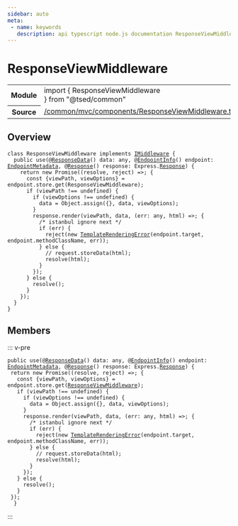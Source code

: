```yaml
---
sidebar: auto
meta:
 - name: keywords
   description: api typescript node.js documentation ResponseViewMiddleware class
---
```

# ResponseViewMiddleware <Badge text="Class" type="class"/>
<!-- Summary -->
<section class="symbol-info"><table class="is-full-width"><tbody><tr><th>Module</th><td><div class="lang-typescript"><span class="token keyword">import</span> { ResponseViewMiddleware }&nbsp;<span class="token keyword">from</span>&nbsp;<span class="token string">"@tsed/common"</span></div></td></tr><tr><th>Source</th><td><a href="https://github.com/Romakita/ts-express-decorators/blob/v4.30.1/src//common/mvc/components/ResponseViewMiddleware.ts#L0-L0">/common/mvc/components/ResponseViewMiddleware.ts</a></td></tr></tbody></table></section>

<!-- Overview -->
## Overview


<pre><code class="typescript-lang "><span class="token keyword">class</span> ResponseViewMiddleware <span class="token keyword">implements</span> <a href="/api/common/mvc/interfaces/IMiddleware.html"><span class="token">IMiddleware</span></a> <span class="token punctuation">{</span>
  <span class="token keyword">public</span> <span class="token function">use</span><span class="token punctuation">(</span>@<span class="token function"><a href="/api/common/filters/decorators/ResponseData.html"><span class="token">ResponseData</span></a></span><span class="token punctuation">(</span><span class="token punctuation">)</span> data<span class="token punctuation">:</span> <span class="token keyword">any</span><span class="token punctuation">,</span> @<span class="token function"><a href="/api/common/filters/decorators/EndpointInfo.html"><span class="token">EndpointInfo</span></a></span><span class="token punctuation">(</span><span class="token punctuation">)</span> endpoint<span class="token punctuation">:</span> <a href="/api/common/mvc/class/EndpointMetadata.html"><span class="token">EndpointMetadata</span></a><span class="token punctuation">,</span> @<span class="token function"><a href="/api/common/filters/decorators/Response.html"><span class="token">Response</span></a></span><span class="token punctuation">(</span><span class="token punctuation">)</span> response<span class="token punctuation">:</span> Express.<a href="/api/common/filters/decorators/Response.html"><span class="token">Response</span></a><span class="token punctuation">)</span> <span class="token punctuation">{</span>
    return new <span class="token function">Promise</span><span class="token punctuation">(</span><span class="token punctuation">(</span>resolve<span class="token punctuation">,</span> reject<span class="token punctuation">)</span> =&gt<span class="token punctuation">;</span> <span class="token punctuation">{</span>
      <span class="token keyword">const</span> <span class="token punctuation">{</span>viewPath<span class="token punctuation">,</span> viewOptions<span class="token punctuation">}</span><span class="token punctuation"> = </span>endpoint.store.<span class="token function">get</span><span class="token punctuation">(</span>ResponseViewMiddleware<span class="token punctuation">)</span><span class="token punctuation">;</span>
      if <span class="token punctuation">(</span>viewPath !== undefined<span class="token punctuation">)</span> <span class="token punctuation">{</span>
        if <span class="token punctuation">(</span>viewOptions !== undefined<span class="token punctuation">)</span> <span class="token punctuation">{</span>
          data<span class="token punctuation"> = </span>Object.<span class="token function">assign</span><span class="token punctuation">(</span><span class="token punctuation">{</span><span class="token punctuation">}</span><span class="token punctuation">,</span> data<span class="token punctuation">,</span> viewOptions<span class="token punctuation">)</span><span class="token punctuation">;</span>
        <span class="token punctuation">}</span>
        response.<span class="token function">render</span><span class="token punctuation">(</span>viewPath<span class="token punctuation">,</span> data<span class="token punctuation">,</span> <span class="token punctuation">(</span>err<span class="token punctuation">:</span> <span class="token keyword">any</span><span class="token punctuation">,</span> html<span class="token punctuation">)</span> =&gt<span class="token punctuation">;</span> <span class="token punctuation">{</span>
          /* istanbul ignore next */
          if <span class="token punctuation">(</span>err<span class="token punctuation">)</span> <span class="token punctuation">{</span>
            <span class="token function">reject</span><span class="token punctuation">(</span>new <span class="token function"><a href="/api/common/mvc/errors/TemplateRenderingError.html"><span class="token">TemplateRenderingError</span></a></span><span class="token punctuation">(</span>endpoint.target<span class="token punctuation">,</span> endpoint.methodClassName<span class="token punctuation">,</span> err<span class="token punctuation">)</span><span class="token punctuation">)</span><span class="token punctuation">;</span>
          <span class="token punctuation">}</span> else <span class="token punctuation">{</span>
            // request.<span class="token function">storeData</span><span class="token punctuation">(</span>html<span class="token punctuation">)</span><span class="token punctuation">;</span>
            <span class="token function">resolve</span><span class="token punctuation">(</span>html<span class="token punctuation">)</span><span class="token punctuation">;</span>
          <span class="token punctuation">}</span>
        <span class="token punctuation">}</span><span class="token punctuation">)</span><span class="token punctuation">;</span>
      <span class="token punctuation">}</span> else <span class="token punctuation">{</span>
        <span class="token function">resolve</span><span class="token punctuation">(</span><span class="token punctuation">)</span><span class="token punctuation">;</span>
      <span class="token punctuation">}</span>
    <span class="token punctuation">}</span><span class="token punctuation">)</span><span class="token punctuation">;</span>
  <span class="token punctuation">}</span>
<span class="token punctuation">}</span></code></pre>



<!-- Members -->




## Members


::: v-pre

<div class="method-overview">
<pre><code class="typescript-lang "><span class="token keyword">public</span> <span class="token function">use</span><span class="token punctuation">(</span>@<span class="token function"><a href="/api/common/filters/decorators/ResponseData.html"><span class="token">ResponseData</span></a></span><span class="token punctuation">(</span><span class="token punctuation">)</span> data<span class="token punctuation">:</span> <span class="token keyword">any</span><span class="token punctuation">,</span> @<span class="token function"><a href="/api/common/filters/decorators/EndpointInfo.html"><span class="token">EndpointInfo</span></a></span><span class="token punctuation">(</span><span class="token punctuation">)</span> endpoint<span class="token punctuation">:</span> <a href="/api/common/mvc/class/EndpointMetadata.html"><span class="token">EndpointMetadata</span></a><span class="token punctuation">,</span> @<span class="token function"><a href="/api/common/filters/decorators/Response.html"><span class="token">Response</span></a></span><span class="token punctuation">(</span><span class="token punctuation">)</span> response<span class="token punctuation">:</span> Express.<a href="/api/common/filters/decorators/Response.html"><span class="token">Response</span></a><span class="token punctuation">)</span> <span class="token punctuation">{</span>
 return new <span class="token function">Promise</span><span class="token punctuation">(</span><span class="token punctuation">(</span>resolve<span class="token punctuation">,</span> reject<span class="token punctuation">)</span> =&gt<span class="token punctuation">;</span> <span class="token punctuation">{</span>
   <span class="token keyword">const</span> <span class="token punctuation">{</span>viewPath<span class="token punctuation">,</span> viewOptions<span class="token punctuation">}</span><span class="token punctuation"> = </span>endpoint.store.<span class="token function">get</span><span class="token punctuation">(</span><a href="/api/common/mvc/components/ResponseViewMiddleware.html"><span class="token">ResponseViewMiddleware</span></a><span class="token punctuation">)</span><span class="token punctuation">;</span>
   if <span class="token punctuation">(</span>viewPath !== undefined<span class="token punctuation">)</span> <span class="token punctuation">{</span>
     if <span class="token punctuation">(</span>viewOptions !== undefined<span class="token punctuation">)</span> <span class="token punctuation">{</span>
       data<span class="token punctuation"> = </span>Object.<span class="token function">assign</span><span class="token punctuation">(</span><span class="token punctuation">{</span><span class="token punctuation">}</span><span class="token punctuation">,</span> data<span class="token punctuation">,</span> viewOptions<span class="token punctuation">)</span><span class="token punctuation">;</span>
     <span class="token punctuation">}</span>
     response.<span class="token function">render</span><span class="token punctuation">(</span>viewPath<span class="token punctuation">,</span> data<span class="token punctuation">,</span> <span class="token punctuation">(</span>err<span class="token punctuation">:</span> <span class="token keyword">any</span><span class="token punctuation">,</span> html<span class="token punctuation">)</span> =&gt<span class="token punctuation">;</span> <span class="token punctuation">{</span>
       /* istanbul ignore next */
       if <span class="token punctuation">(</span>err<span class="token punctuation">)</span> <span class="token punctuation">{</span>
         <span class="token function">reject</span><span class="token punctuation">(</span>new <span class="token function"><a href="/api/common/mvc/errors/TemplateRenderingError.html"><span class="token">TemplateRenderingError</span></a></span><span class="token punctuation">(</span>endpoint.target<span class="token punctuation">,</span> endpoint.methodClassName<span class="token punctuation">,</span> err<span class="token punctuation">)</span><span class="token punctuation">)</span><span class="token punctuation">;</span>
       <span class="token punctuation">}</span> else <span class="token punctuation">{</span>
         // request.<span class="token function">storeData</span><span class="token punctuation">(</span>html<span class="token punctuation">)</span><span class="token punctuation">;</span>
         <span class="token function">resolve</span><span class="token punctuation">(</span>html<span class="token punctuation">)</span><span class="token punctuation">;</span>
       <span class="token punctuation">}</span>
     <span class="token punctuation">}</span><span class="token punctuation">)</span><span class="token punctuation">;</span>
   <span class="token punctuation">}</span> else <span class="token punctuation">{</span>
     <span class="token function">resolve</span><span class="token punctuation">(</span><span class="token punctuation">)</span><span class="token punctuation">;</span>
   <span class="token punctuation">}</span>
 <span class="token punctuation">}</span><span class="token punctuation">)</span><span class="token punctuation">;</span>
  <span class="token punctuation">}</span></code></pre>

</div>



:::